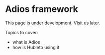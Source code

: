 # Adios framework

This page is under development. Visit us later.

Topics to cover:
  * what is Adios
  * how is Hubleto using it
